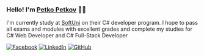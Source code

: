 ### Hello! I'm [Petko Petkov](https://github.com/petkopetkov90) 🖐🏻

I'm currently study at [SoftUni](https://softuni.bg/curriculum) on their C# developer program. I hope to pass all exams and modules with excellent grades and complete my studies for C# Web Developer and C# Full-Stack Developer

[![Facebook](https://img.shields.io/badge/-Facebook-00B2FF?style=flat-square&logo=Facebook&logoColor=white)](https://www.facebook.com/petkopetkov900808)
[![LinkedIn](https://img.shields.io/badge/-LinkedIn-0e76a8?style=flat-square&logo=Linkedin&logoColor=white)](www.linkedin.com/in/petkopetkov90) 
[![GitHub](https://img.shields.io/badge/-Github-000000?style=flat-square&logo=Github&logoColor=white)](https://github.com/petkopetkov90)
